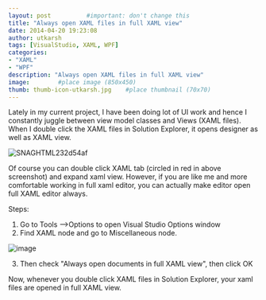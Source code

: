 ```yaml
---
layout: post          #important: don't change this
title: "Always open XAML files in full XAML view"
date: 2014-04-20 19:23:08
author: utkarsh
tags: [VisualStudio, XAML, WPF]
categories:
- "XAML"
- "WPF"
description: "Always open XAML files in full XAML view"
image:        #place image (850x450)
thumb: thumb-icon-utkarsh.jpg    #place thumbnail (70x70)
---
```

Lately in my current project, I have been doing lot of UI work and hence I constantly juggle between view model classes and Views (XAML files). When I double click the XAML files in Solution Explorer, it opens designer as well as XAML view.

![SNAGHTML232d54af]({{site.url}}/images/screenshots/utkarsh//2014_04_20_always_open_xaml_files_Image1.png)

Of course you can double click XAML tab (circled in red in above screenshot) and expand xaml view. However, if you are like me and more comfortable working in full xaml editor, you can actually make editor open full XAML editor always.

Steps:

1.  Go to Tools –>Options to open Visual Studio Options window 
2.  Find XAML node and go to Miscellaneous node.      

![image]({{site.url}}/images/screenshots/utkarsh//2014_04_20_always_open_xaml_files_Image2.png)

3.  Then check "Always open documents in full XAML view", then click OK   

Now, whenever you double click XAML files in Solution Explorer, your xaml files are opened in full XAML view.